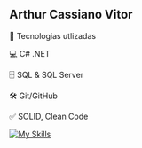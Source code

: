 ## Arthur Cassiano Vitor


🚀 Tecnologias utlizadas

💻 C# .NET

🗄️ SQL & SQL Server

🛠️ Git/GitHub

✅ SOLID, Clean Code

[![My Skills](https://skillicons.dev/icons?i=cs,dotnet,git,mysql)](https://skillicons.dev)
